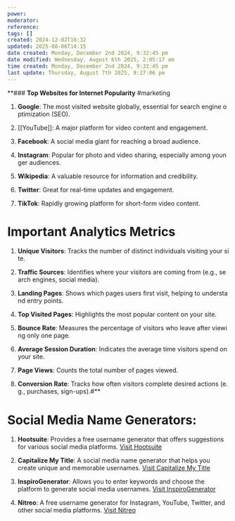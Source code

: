 ```yaml
---
power: 
moderator: 
reference: 
tags: []
created: 2024-12-02T16:32
updated: 2025-08-06T14:15
date created: Monday, December 2nd 2024, 9:32:45 pm
date modified: Wednesday, August 6th 2025, 2:05:17 am
time created: Monday, December 2nd 2024, 9:32:45 pm
last update: Thursday, August 7th 2025, 9:27:06 pm
---
```

**### **Top Websites for Internet Popularity**
#marketing

1. **Google**: The most visited website globally, essential for search engine optimization (SEO).
    
2. [[YouTube]]: A major platform for video content and engagement.
    
3. **Facebook**: A social media giant for reaching a broad audience.
    
4. **Instagram**: Popular for photo and video sharing, especially among younger audiences.
    
5. **Wikipedia**: A valuable resource for information and credibility.
    
6. **Twitter**: Great for real-time updates and engagement.
    
7. **TikTok**: Rapidly growing platform for short-form video content.
    

# **Important Analytics Metrics**

1. **Unique Visitors**: Tracks the number of distinct individuals visiting your site.
    
2. **Traffic Sources**: Identifies where your visitors are coming from (e.g., search engines, social media).
    
3. **Landing Pages**: Shows which pages users first visit, helping to understand entry points.
    
4. **Top Visited Pages**: Highlights the most popular content on your site.
    
5. **Bounce Rate**: Measures the percentage of visitors who leave after viewing only one page.
    
6. **Average Session Duration**: Indicates the average time visitors spend on your site.
    
7. **Page Views**: Counts the total number of pages viewed.
    
8. **Conversion Rate**: Tracks how often visitors complete desired actions (e.g., purchases, sign-ups).#**

# Social Media Name Generators:

1. **Hootsuite**: Provides a free username generator that offers suggestions for various social media platforms. [Visit Hootsuite](https://www.hootsuite.com/social-media-tools/username-generator?form=MG0AV3)
    
2. **Capitalize My Title**: A social media name generator that helps you create unique and memorable usernames. [Visit Capitalize My Title](https://capitalizemytitle.com/name-generator/social-media/?form=MG0AV3)
    
3. **InspiroGenerator**: Allows you to enter keywords and choose the platform to generate social media usernames. [Visit InspiroGenerator](https://inspirogenerator.com/social-media-name-generator/?form=MG0AV3)
    
4. **Nitreo**: A free username generator for Instagram, YouTube, Twitter, and other social media platforms. [Visit Nitreo](https://nitreo.com/username-generator?form=MG0AV3)